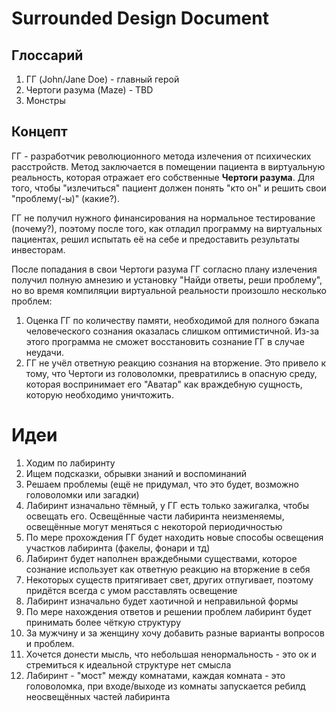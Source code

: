 # Surrounded Design Document

## Глоссарий
1. ГГ (John/Jane Doe) - главный герой
2. Чертоги разума (Maze) - TBD
3. Монстры

## Концепт
ГГ - разработчик революционного метода излечения от психических расстройств. Метод заключается в 
помещении пациента в виртуальную реальность, которая отражает его собственные **Чертоги разума**.
Для того, чтобы "излечиться" пациент должен понять "кто он" и решить свои "проблему(-ы)" (какие?).

ГГ не получил нужного финансирования на нормальное тестирование (почему?), поэтому после того, 
как отладил программу на виртуальных пациентах, решил испытать её на себе и предоставить результаты 
инвесторам.

После попадания в свои Чертоги разума ГГ согласно плану излечения получил полную амнезию и установку
"Найди ответы, реши проблему", но во время компиляции виртуальной реальности произошло несколько проблем:
1. Оценка ГГ по количеству памяти, необходимой для полного бэкапа человеческого сознания оказалась 
слишком оптимистичной. Из-за этого программа не сможет восстановить сознание ГГ в случае неудачи.
2. ГГ не учёл ответную реакцию сознания на вторжение. Это привело к тому, что Чертоги из головоломки, превратились 
в опасную среду, которая воспринимает его "Аватар" как враждебную сущность, которую необходимо уничтожить.

# Идеи
1. Ходим по лабиринту
2. Ищем подсказки, обрывки знаний и воспоминаний
3. Решаем проблемы (ещё не придумал, что это будет, возможно головоломки или загадки)
4. Лабиринт изначально тёмный, у ГГ есть только зажигалка, чтобы освещать его. Освещённые части лабиринта неизменяемы, освещённые могут меняться с некоторой периодичностью
5. По мере прохождения ГГ будет находить новые способы освещения участков лабиринта (факелы, фонари и тд)
6. Лабиринт будет наполнен враждебными существами, которое сознание использует как ответную реакцию на вторжение в себя
7. Некоторых существ притягивает свет, других отпугивает, поэтому придётся всегда с умом расставлять освещение
8. Лабиринт изначально будет хаотичной и неправильной формы
9. По мере нахождения ответов и решении проблем лабиринт будет принимать более чёткую структуру
10. За мужчину и за женщину хочу добавить разные варианты вопросов и проблем.
11. Хочется донести мысль, что небольшая ненормальность - это ок и стремиться к идеальной структуре нет смысла
12. Лабиринт - "мост" между комнатами, каждая комната - это головоломка, при входе/выходе из комнаты запускается ребилд неосвещённых частей лабиринта